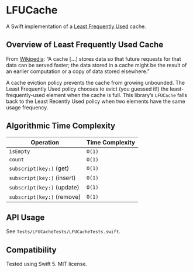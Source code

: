 # LFUCache

A Swift implementation of a [Least Frequently Used](https://en.wikipedia.org/wiki/Least_frequently_used) cache.

## Overview of Least Frequently Used Cache

From [Wikipedia](https://en.wikipedia.org/wiki/Cache_(computing)): “A cache […] stores data so that future requests for that data can be served faster; the data stored in a cache might be the result of an earlier computation or a copy of data stored elsewhere.”

A cache eviction policy prevents the cache from growing unbounded. The Least Frequently Used policy chooses to evict (you guessed it!) the least-frequently-used element when the cache is full. This library’s `LFUCache` falls back to the Least Recently Used policy when two elements have the same usage frequency.

## Algorithmic Time Complexity

| Operation | Time Complexity |
| --- | --- |
| `isEmpty` | `O(1)` |
| `count` | `O(1)` |
| `subscript(key:)` (get) | `O(1)` |
| `subscript(key:)` (insert) | `O(1)` |
| `subscript(key:)` (update) | `O(1)` |
| `subscript(key:)` (remove) | `O(1)` |

## API Usage

See `Tests/LFUCacheTests/LFUCacheTests.swift`.

## Compatibility

Tested using Swift 5. MIT license.
